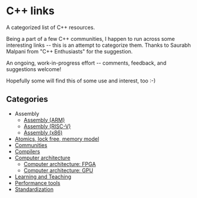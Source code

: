# C++ links

A categorized list of C++ resources.

Being a part of a few C++ communities, I happen to run across some interesting links -- this is an attempt to categorize them. Thanks to Saurabh Malpani from "C++ Enthusiasts" for the suggestion.

An ongoing, work-in-progress effort -- comments, feedback, and suggestions welcome!

Hopefully some will find this of some use and interest, too :-)

## Categories

- Assembly
  - [Assembly (ARM)](assembly.arm.md)
  - [Assembly (RISC-V)](assembly.riscv.md)
  - [Assembly (x86)](assembly.x86.md)
- [Atomics, lock free, memory model](atomics.lockfree.memory_model.md)
- [Communities](communities.md)
- [Compilers](compilers.md)
- [Computer architecture](comparch.md)
  - [Computer architecture: FPGA](comparch.fpga.md)
  - [Computer architecture: GPU](comparch.gpu.md)
- [Learning and Teaching](learning_teaching.md)
- [Performance tools](performance.tools.md)
- [Standardization](std.md)
